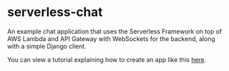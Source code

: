 # serverless-chat

An example chat application that uses the Serverless Framework on top of AWS Lambda and API Gateway with WebSockets for the backend, along with a simple Django client.

You can view a tutorial explaining how to create an app like this [here](https://medium.com/@ldgoodridge95/creating-a-chat-app-with-serverless-websockets-and-python-a-tutorial-54cbc432e4f).
